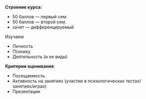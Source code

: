 **Строение курса:**
- 50 баллов ­— первый сем.
- 50 баллов — второй сем.
- зачет — дифференцируемый
  
Изучаем
- Личность
- Психику
- Деятельность (и ее виды)

**Критерии оценивания**:
- Посещаемость
- Активность на занятиях (участие в психологических тестах/занятиях/играх)
- Презентации